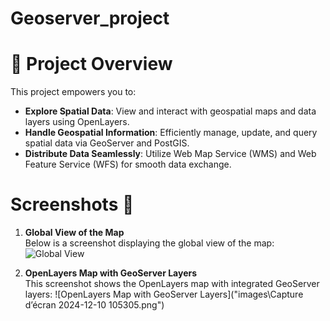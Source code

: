 # Geoserver_project

# 🚀 Project Overview

This project empowers you to:

- **Explore Spatial Data**: View and interact with geospatial maps and data layers using OpenLayers.
- **Handle Geospatial Information**: Efficiently manage, update, and query spatial data via GeoServer and PostGIS.
- **Distribute Data Seamlessly**: Utilize Web Map Service (WMS) and Web Feature Service (WFS) for smooth data exchange.


# Screenshots 📸

1. **Global View of the Map**  
   Below is a screenshot displaying the global view of the map:
   ![Global View](./images/Capture%20d%27écran%202024-12-10%20194108.png)

2. **OpenLayers Map with GeoServer Layers**  
   This screenshot shows the OpenLayers map with integrated GeoServer layers:
   ![OpenLayers Map with GeoServer Layers]("images\Capture d’écran 2024-12-10 105305.png")
